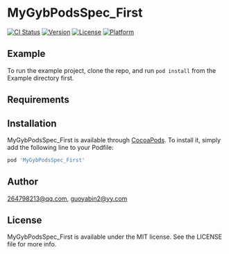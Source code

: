 # MyGybPodsSpec_First

[![CI Status](https://img.shields.io/travis/264798213@qq.com/MyGybPodsSpec_First.svg?style=flat)](https://travis-ci.org/264798213@qq.com/MyGybPodsSpec_First)
[![Version](https://img.shields.io/cocoapods/v/MyGybPodsSpec_First.svg?style=flat)](https://cocoapods.org/pods/MyGybPodsSpec_First)
[![License](https://img.shields.io/cocoapods/l/MyGybPodsSpec_First.svg?style=flat)](https://cocoapods.org/pods/MyGybPodsSpec_First)
[![Platform](https://img.shields.io/cocoapods/p/MyGybPodsSpec_First.svg?style=flat)](https://cocoapods.org/pods/MyGybPodsSpec_First)

## Example

To run the example project, clone the repo, and run `pod install` from the Example directory first.

## Requirements

## Installation

MyGybPodsSpec_First is available through [CocoaPods](https://cocoapods.org). To install
it, simply add the following line to your Podfile:

```ruby
pod 'MyGybPodsSpec_First'
```

## Author

264798213@qq.com, guoyabin2@yy.com

## License

MyGybPodsSpec_First is available under the MIT license. See the LICENSE file for more info.
